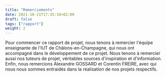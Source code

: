```yaml
---
title: "Remerciements"
date: 2021-10-21T17:35:34+02:00
draft: false
tags: ["rapport"]
weight: 2
---
```


Pour commencer ce rapport de projet, nous tenons à remercier l'équipe enseignante de l'IUT de Châlons-en-Champagne, qui nous ont accompagné dans le développement de ce projet.
Nous tenons à remercier aussi nos tuteurs de projet, véritables sources d'inspiration et d'information.
Enfin, nous remercions Alexandre GOSSARD et Corentin FREIRE, avec qui nous nous sommes entraidés dans la réalisation de nos projets respectifs.
